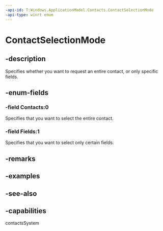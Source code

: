 ```yaml
---
-api-id: T:Windows.ApplicationModel.Contacts.ContactSelectionMode
-api-type: winrt enum
---
```


<!-- Enumeration syntax
public enum Windows.ApplicationModel.Contacts.ContactSelectionMode : int
-->

# ContactSelectionMode

## -description
Specifies whether you want to request an entire contact, or only specific fields.

## -enum-fields
### -field Contacts:0
Specifies that you want to select the entire contact.

### -field Fields:1
Specifies that you want to select only certain fields.


## -remarks

## -examples

## -see-also
## -capabilities
contactsSystem
